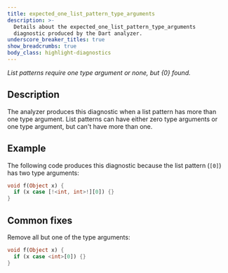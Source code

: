 ```yaml
---
title: expected_one_list_pattern_type_arguments
description: >-
  Details about the expected_one_list_pattern_type_arguments
  diagnostic produced by the Dart analyzer.
underscore_breaker_titles: true
show_breadcrumbs: true
body_class: highlight-diagnostics
---
```


_List patterns require one type argument or none, but {0} found._

## Description

The analyzer produces this diagnostic when a list pattern has more than
one type argument. List patterns can have either zero type arguments or
one type argument, but can't have more than one.

## Example

The following code produces this diagnostic because the list pattern
(`[0]`) has two type arguments:

```dart
void f(Object x) {
  if (x case [!<int, int>!][0]) {}
}
```

## Common fixes

Remove all but one of the type arguments:

```dart
void f(Object x) {
  if (x case <int>[0]) {}
}
```
